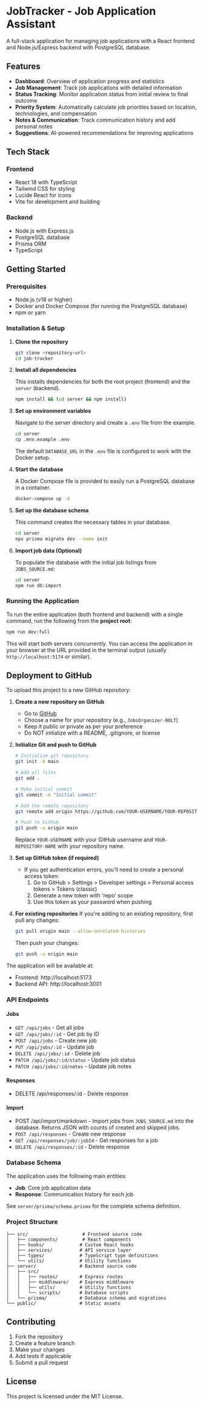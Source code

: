 # JobTracker - Job Application Assistant

A full-stack application for managing job applications with a React frontend and Node.js/Express backend with PostgreSQL database.

## Features

- **Dashboard**: Overview of application progress and statistics
- **Job Management**: Track job applications with detailed information
- **Status Tracking**: Monitor application status from initial review to final outcome
- **Priority System**: Automatically calculate job priorities based on location, technologies, and compensation
- **Notes & Communication**: Track communication history and add personal notes
- **Suggestions**: AI-powered recommendations for improving applications

## Tech Stack

### Frontend
- React 18 with TypeScript
- Tailwind CSS for styling
- Lucide React for icons
- Vite for development and building

### Backend
- Node.js with Express.js
- PostgreSQL database
- Prisma ORM
- TypeScript

## Getting Started

### Prerequisites
- Node.js (v18 or higher)
- Docker and Docker Compose (for running the PostgreSQL database)
- npm or yarn

### Installation & Setup

1.  **Clone the repository**
    ```bash
    git clone <repository-url>
    cd job-tracker
    ```

2.  **Install all dependencies**

    This installs dependencies for both the root project (frontend) and the `server` (backend).
    ```bash
    npm install && (cd server && npm install)
    ```

3.  **Set up environment variables**

    Navigate to the server directory and create a `.env` file from the example.
    ```bash
    cd server
    cp .env.example .env
    ```
    The default `DATABASE_URL` in the `.env` file is configured to work with the Docker setup.

4.  **Start the database**

    A Docker Compose file is provided to easily run a PostgreSQL database in a container.
    ```bash
    docker-compose up -d
    ```

5.  **Set up the database schema**

    This command creates the necessary tables in your database.
    ```bash
    cd server
    npx prisma migrate dev --name init
    ```

6.  **Import job data (Optional)**

    To populate the database with the initial job listings from `JOBS_SOURCE.md`:
    ```bash
    cd server
    npm run db:import
    ```

### Running the Application

To run the entire application (both frontend and backend) with a single command, run the following from the **project root**:

```bash
npm run dev:full
```

This will start both servers concurrently. You can access the application in your browser at the URL provided in the terminal output (usually `http://localhost:5174` or similar).

## Deployment to GitHub

To upload this project to a new GitHub repository:

1. **Create a new repository on GitHub**
   - Go to [GitHub](https://github.com/new)
   - Choose a name for your repository (e.g., `JobsOrganizer-BOLT`)
   - Keep it public or private as per your preference
   - Do NOT initialize with a README, .gitignore, or license

2. **Initialize Git and push to GitHub**
   ```bash
   # Initialize git repository
   git init -b main
   
   # Add all files
   git add .
   
   # Make initial commit
   git commit -m "Initial commit"
   
   # Add the remote repository
   git remote add origin https://github.com/YOUR-USERNAME/YOUR-REPOSITORY-NAME.git
   
   # Push to GitHub
   git push -u origin main
   ```
   Replace `YOUR-USERNAME` with your GitHub username and `YOUR-REPOSITORY-NAME` with your repository name.

3. **Set up GitHub token (if required)**
   - If you get authentication errors, you'll need to create a personal access token:
     1. Go to GitHub > Settings > Developer settings > Personal access tokens > Tokens (classic)
     2. Generate a new token with 'repo' scope
     3. Use this token as your password when pushing

4. **For existing repositories**
   If you're adding to an existing repository, first pull any changes:
   ```bash
   git pull origin main --allow-unrelated-histories
   ```
   Then push your changes:
   ```bash
   git push -u origin main
   ```

The application will be available at:
- Frontend: http://localhost:5173
- Backend API: http://localhost:3001

### API Endpoints

#### Jobs
- `GET /api/jobs` - Get all jobs
- `GET /api/jobs/:id` - Get job by ID
- `POST /api/jobs` - Create new job
- `PUT /api/jobs/:id` - Update job
- `DELETE /api/jobs/:id` - Delete job
- `PATCH /api/jobs/:id/status` - Update job status
- `PATCH /api/jobs/:id/notes` - Update job notes

#### Responses
- DELETE /api/responses/:id - Delete response

#### Import
- POST /api/import/markdown - Import jobs from `JOBS_SOURCE.md` into the database. Returns JSON with counts of created and skipped jobs.
- `POST /api/responses` - Create new response
- `GET /api/responses/job/:jobId` - Get responses for a job
- `DELETE /api/responses/:id` - Delete response

### Database Schema

The application uses the following main entities:

- **Job**: Core job application data
- **Response**: Communication history for each job

See `server/prisma/schema.prisma` for the complete schema definition.

### Project Structure

```
├── src/                    # Frontend source code
│   ├── components/         # React components
│   ├── hooks/             # Custom React hooks
│   ├── services/          # API service layer
│   ├── types/             # TypeScript type definitions
│   └── utils/             # Utility functions
├── server/                # Backend source code
│   ├── src/
│   │   ├── routes/        # Express routes
│   │   ├── middleware/    # Express middleware
│   │   ├── utils/         # Utility functions
│   │   └── scripts/       # Database scripts
│   └── prisma/            # Database schema and migrations
└── public/                # Static assets
```

## Contributing

1. Fork the repository
2. Create a feature branch
3. Make your changes
4. Add tests if applicable
5. Submit a pull request

## License

This project is licensed under the MIT License.